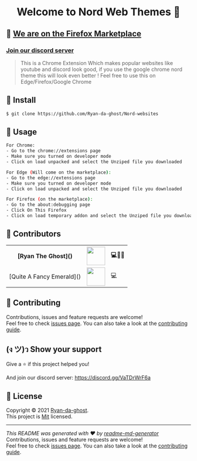 <h1 align="center">Welcome to Nord Web Themes 👋</h1>
<h2>🥳 <a href="https://addons.mozilla.org/en-US/firefox/addon/nord-web-theme/" target="_blank">We are on the Firefox Marketplace</a></h2>
<h3><a href="https://discord.gg/VaTDrWrF6a" target="_blank">Join our discord server</a></h3>

> This is a Chrome Extension Which makes popular websites like youtube and discord look good, if you use the google chrome nord theme this will look even better ! Feel free to use this on Edge/Firefox/Google Chrome

## 🏇 Install

```sh
$ git clone https://github.com/Ryan-da-ghost/Nord-websites
```

## 🐍 Usage

```sh
For Chrome:
- Go to the chrome://extensions page
- Make sure you turned on developer mode
- Click on load unpacked and select the Unziped file you downloaded

For Edge (Will come on the marketplace):
- Go to the edge://extensions page
- Make sure you turned on developer mode
- Click on load unpacked and select the Unziped file you downloaded

For Firefox (on the marketplace):
- Go to the about:debugging page
- Click On This Firefox
- Click on load temporary addon and select the Unziped file you downloaded
```

## 👥 Contributors

<table>
  <tr>
    <th align="center">[Ryan The Ghost]()</th>
    <th><img src="https://avatars.githubusercontent.com/u/78041469?v=4" with="50" height="50"></th>
    <th>💻🤔📆</th>
  </tr>
  <tr>
    <td align="center">[Quite A Fancy Emerald]()</td>
    <td><img src="https://avatars.githubusercontent.com/u/46467239?v=4" with="50" height="50"></td>
    <td>💻</td>
  </tr>
</table>

## 🤝 Contributing

Contributions, issues and feature requests are welcome!<br />Feel free to check [issues page](Issues). You can also take a look at the [contributing guide](https://github.com/Ryan-da-ghost/Nord-Web-Themes/blob/main/CONTRIBUTING.md).

## (ง ツ)ว Show your support

Give a ⭐️ if this project helped you!

And join our discord server: https://discord.gg/VaTDrWrF6a

## 📝 License

Copyright © 2021 [Ryan-da-ghost](https://github.com/Ryan-da-ghost).<br />
This project is [Mit](LICENSE) licensed.

---

_This README was generated with ❤️ by [readme-md-generator](https://github.com/kefranabg/readme-md-generator)_
Contributions, issues and feature requests are welcome!<br />Feel free to check [issues page](Issues). You can also take a look at the [contributing guide](wiki).
